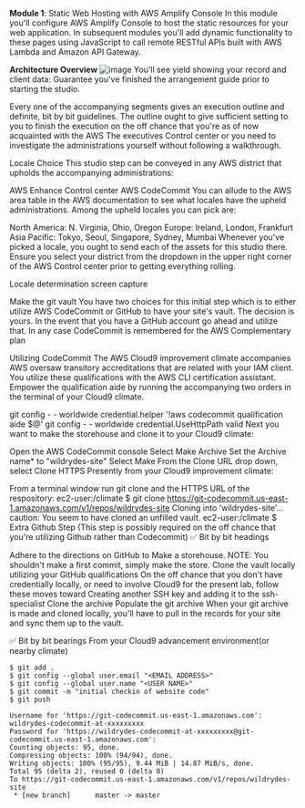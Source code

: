 **Module 1**: Static Web Hosting with AWS Amplify Console In this module you'll configure AWS Amplify Console to host the static resources for your web application. In subsequent modules you'll add dynamic functionality to these pages using JavaScript to call remote RESTful APIs built with AWS Lambda and Amazon API Gateway.

**Architecture Overview**
![image](https://github.com/user-attachments/assets/14d3b4ae-61c7-4fbb-9c31-0ec2c47f4cfc)
You'll see yield showing your record and client data: Guarantee you've finished the arrangement guide prior to starting the studio.

Every one of the accompanying segments gives an execution outline and definite, bit by bit guidelines. The outline ought to give sufficient setting to you to finish the execution on the off chance that you're as of now acquainted with the AWS The executives Control center or you need to investigate the administrations yourself without following a walkthrough.

Locale Choice This studio step can be conveyed in any AWS district that upholds the accompanying administrations:

AWS Enhance Control center AWS CodeCommit You can allude to the AWS area table in the AWS documentation to see what locales have the upheld administrations. Among the upheld locales you can pick are:

North America: N. Virginia, Ohio, Oregon Europe: Ireland, London, Frankfurt Asia Pacific: Tokyo, Seoul, Singapore, Sydney, Mumbai Whenever you've picked a locale, you ought to send each of the assets for this studio there. Ensure you select your district from the dropdown in the upper right corner of the AWS Control center prior to getting everything rolling.

Locale determination screen capture

Make the git vault You have two choices for this initial step which is to either utilize AWS CodeCommit or GitHub to have your site's vault. The decision is yours. In the event that you have a GitHub account go ahead and utilize that. In any case CodeCommit is remembered for the AWS Complementary plan

Utilizing CodeCommit The AWS Cloud9 improvement climate accompanies AWS oversaw transitory accreditations that are related with your IAM client. You utilize these qualifications with the AWS CLI certification assistant. Empower the qualification aide by running the accompanying two orders in the terminal of your Cloud9 climate.

git config - - worldwide credential.helper '!aws codecommit qualification aide $@' git config - - worldwide credential.UseHttpPath valid Next you want to make the storehouse and clone it to your Cloud9 climate:

Open the AWS CodeCommit console Select Make Archive Set the Archive name* to "wildrydes-site" Select Make From the Clone URL drop down, select Clone HTTPS Presently from your Cloud9 improvement climate:

From a terminal window run git clone and the HTTPS URL of the respository: ec2-user:/climate $ git clone https://git-codecommit.us-east-1.amazonaws.com/v1/repos/wildrydes-site Cloning into 'wildrydes-site'... caution: You seem to have cloned an unfilled vault. ec2-user:/climate $ Extra Github Step (This step is possibly required on the off chance that you're utilizing Github rather than Codecommit) ✅ Bit by bit headings

Adhere to the directions on GitHub to Make a storehouse. NOTE: You shouldn't make a first commit, simply make the store. Clone the vault locally utilizing your GitHub qualifications On the off chance that you don't have credentially locally, or need to involve Cloud9 for the present lab, follow these moves toward Creating another SSH key and adding it to the ssh-specialist Clone the archive Populate the git archive When your git archive is made and cloned locally, you'll have to pull in the records for your site and sync them up to the vault.

✅ Bit by bit bearings From your Cloud9 advancement environment(or nearby climate)
```
$ git add .
$ git config --global user.email "<EMAIL ADDRESS>"
$ git config --global user.name "<USER NAME>"
$ git commit -m "initial checkin of website code"
$ git push

Username for 'https://git-codecommit.us-east-1.amazonaws.com': wildrydes-codecommit-at-xxxxxxxxx
Password for 'https://wildrydes-codecommit-at-xxxxxxxxx@git-codecommit.us-east-1.amazonaws.com': 
Counting objects: 95, done.
Compressing objects: 100% (94/94), done.
Writing objects: 100% (95/95), 9.44 MiB | 14.87 MiB/s, done.
Total 95 (delta 2), reused 0 (delta 0)
To https://git-codecommit.us-east-1.amazonaws.com/v1/repos/wildrydes-site
 * [new branch]      master -> master
```
